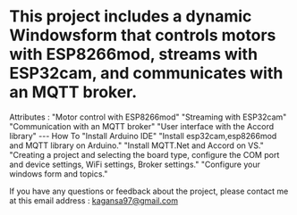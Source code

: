 # This project includes a dynamic Windowsform that controls motors with ESP8266mod, streams with ESP32cam, and communicates with an MQTT broker.

Attributes :
"Motor control with ESP8266mod"
"Streaming with ESP32cam"
"Communication with an MQTT broker"
"User interface with the Accord library"
--- How To
"Install Arduino IDE"
"Install esp32cam,esp8266mod and MQTT library on Arduino."
"Install MQTT.Net and Accord on VS."
"Creating a project and selecting the board type, configure the COM port and device settings, WiFi settings, Broker settings."
"Configure your windows form and topics."

If you have any questions or feedback about the project, please contact me at this email address : kagansa97@gmail.com
